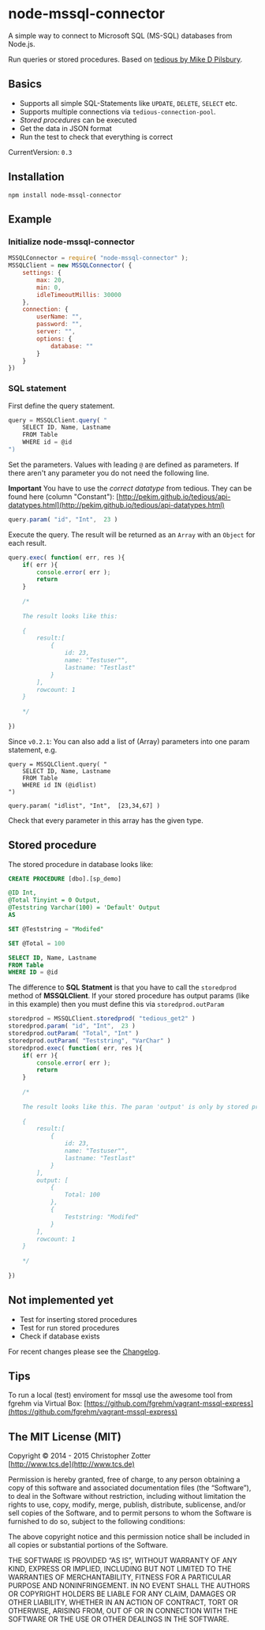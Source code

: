 # node-mssql-connector

A simple way to connect to Microsoft SQL (MS-SQL) databases from Node.js.

Run queries or stored procedures. Based on [tedious by Mike D Pilsbury](http://pekim.github.io/tedious/index.html). 

## Basics
- Supports all simple SQL-Statements like `UPDATE`, `DELETE`, `SELECT` etc.
- Supports multiple connections via `tedious-connection-pool`.
- *Stored procedures* can be executed
- Get the data in JSON format
- Run the test to check that everything is correct

CurrentVersion: `0.3`

## Installation

`npm install node-mssql-connector`


## Example

### Initialize node-mssql-connector

```js
MSSQLConnector = require( "node-mssql-connector" );
MSSQLClient = new MSSQLConnector( {
	settings: {
		max: 20,
		min: 0,
		idleTimeoutMillis: 30000
	},
	connection: {
		userName: "",
		password: "",
		server: "",
		options: {
			database: ""
		}
	}
})
```

### SQL statement  

First define the query statement.

```js
query = MSSQLClient.query( "
	SELECT ID, Name, Lastname
	FROM Table
	WHERE id = @id
")
```

Set the parameters. Values with leading `@` are defined as parameters.
If there aren't any parameter you do not need the following line.  
 
**Important** You have to use the *correct datatype* from tedious. They can be found here (column "Constant"): [http://pekim.github.io/tedious/api-datatypes.html](http://pekim.github.io/tedious/api-datatypes.html)

```js
query.param( "id", "Int",  23 )
```


Execute the query. The result will be returned as an `Array` with an `Object` for each result.


```js
query.exec( function( err, res ){
	if( err ){
		console.error( err );
		return
	}
	
	/*
	
	The result looks like this:
	
	{ 
		result:[ 
			{ 
   				id: 23,
       			name: "Testuser"",
       			lastname: "Testlast" 
       		} 
       	],
  		rowcount: 1 
  	}
  	
  	*/
	
})
```

Since `v0.2.1`:
You can also add a list of (Array) parameters into one param statement, e.g.

	query = MSSQLClient.query( "
		SELECT ID, Name, Lastname
		FROM Table
		WHERE id IN (@idlist)
	")

	query.param( "idlist", "Int",  [23,34,67] )

Check that every parameter in this array has the given type.

## Stored procedure

The stored procedure in database looks like:

```sql
CREATE PROCEDURE [dbo].[sp_demo] 

@ID Int,
@Total Tinyint = 0 Output,
@Teststring Varchar(100) = 'Default' Output
AS

SET @Teststring = "Modifed"

SET @Total = 100

SELECT ID, Name, Lastname
FROM Table
WHERE ID = @id
```

The difference to **SQL Statment** is that you have to call the `storedprod` method of **MSSQLClient**. If your stored procedure has output params (like in this example) then you must define this via `storedprod.outParam`

```js
storedprod = MSSQLClient.storedprod( "tedious_get2" )
storedprod.param( "id", "Int",  23 )
storedprod.outParam( "Total", "Int" )
storedprod.outParam( "Teststring", "VarChar" )
storedprod.exec( function( err, res ){
	if( err ){
		console.error( err );
		return
	}
	
	/*
	
	The result looks like this. The paran 'output' is only by stored procedures.
	
	{ 
		result:[ 
			{ 
   				id: 23,
       			name: "Testuser"",
       			lastname: "Testlast" 
       		} 
       	],
       	output: [ 
       		{ 
       			Total: 100 
       		}, 
       		{ 
       			Teststring: "Modifed" 
       		} 
       	],
  		rowcount: 1 
  	}
  	
  	*/
	
})

```
  

## Not implemented yet
- Test for inserting stored procedures
- Test for run stored procedures
- Check if database exists

For recent changes please see the [Changelog](https://github.com/Nachbarshund/node-mssql-connector/blob/master/CHANGELOG.md).


## Tips

To run a local (test) enviroment for mssql use the awesome tool from fgrehm via Virtual Box: [https://github.com/fgrehm/vagrant-mssql-express](https://github.com/fgrehm/vagrant-mssql-express)

## The MIT License (MIT)

Copyright © 2014 - 2015 Christopher Zotter  
[http://www.tcs.de](http://www.tcs.de)

Permission is hereby granted, free of charge, to any person obtaining a copy of this software and associated documentation files (the “Software”), to deal in the Software without restriction, including without limitation the rights to use, copy, modify, merge, publish, distribute, sublicense, and/or sell copies of the Software, and to permit persons to whom the Software is furnished to do so, subject to the following conditions:

The above copyright notice and this permission notice shall be included in all copies or substantial portions of the Software.

THE SOFTWARE IS PROVIDED “AS IS”, WITHOUT WARRANTY OF ANY KIND, EXPRESS OR IMPLIED, INCLUDING BUT NOT LIMITED TO THE WARRANTIES OF MERCHANTABILITY, FITNESS FOR A PARTICULAR PURPOSE AND NONINFRINGEMENT. IN NO EVENT SHALL THE AUTHORS OR COPYRIGHT HOLDERS BE LIABLE FOR ANY CLAIM, DAMAGES OR OTHER LIABILITY, WHETHER IN AN ACTION OF CONTRACT, TORT OR OTHERWISE, ARISING FROM, OUT OF OR IN CONNECTION WITH THE SOFTWARE OR THE USE OR OTHER DEALINGS IN THE SOFTWARE.

